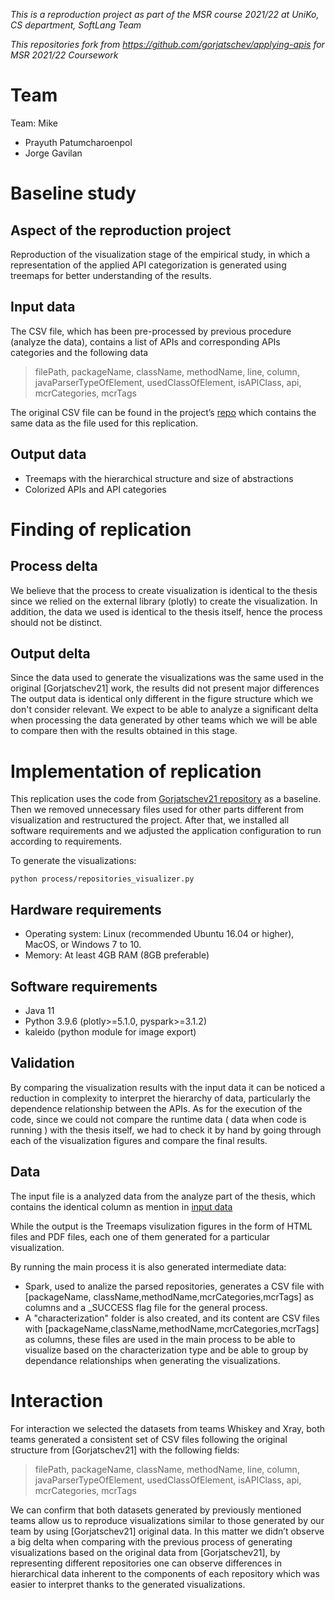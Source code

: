 *This is a reproduction project as part of the MSR course 2021/22 at UniKo, CS department, SoftLang Team*

*This repositories fork from https://github.com/gorjatschev/applying-apis for MSR 2021/22 Coursework*

# Team
Team: Mike
* Prayuth Patumcharoenpol
* Jorge Gavilan

# Baseline study

## Aspect of the reproduction project
Reproduction of the visualization stage of the empirical study,  in which a representation of the applied API categorization is generated using treemaps for better understanding of the results.

## Input data
The CSV file, which has been pre-processed by previous procedure (analyze the data), contains a list of APIs and corresponding APIs categories and the following data
 > filePath, packageName, className, methodName, line, column, javaParserTypeOfElement, usedClassOfElement, isAPIClass, api, mcrCategories, mcrTags
 
The original CSV file can be found in the project’s [repo](https://github.com/gorjatschev/applying-apis/tree/main/output) which contains the same data as the file used for this replication.



## Output data
* Treemaps with the hierarchical structure and size of abstractions
* Colorized APIs and API categories

# Finding of replication

## Process delta

We believe that the process to create visualization is identical to the thesis since we relied on the external library (plotly) to create the visualization. In addition, the data we used is identical to the thesis itself, hence the process should not be distinct.

## Output delta

Since the data used to generate the visualizations was the same used in the original [Gorjatschev21] work, the results did not present major differences
The output data is identical only different in the figure structure which we don't consider relevant.
We expect to be able to analyze a significant delta when processing the data generated by other teams which we will be able to compare then with the results obtained in this stage.


# Implementation of replication

This replication uses the code from [Gorjatschev21 repository](https://github.com/gorjatschev/applying-apis) as a baseline. Then we removed unnecessary files used for other parts different from visualization and restructured the project. After that, we installed all software requirements and we adjusted the application configuration to run according to requirements.

To generate the visualizations:
```
python process/repositories_visualizer.py
```

## Hardware requirements
* Operating system: Linux (recommended Ubuntu 16.04 or higher), MacOS, or Windows 7 to 10.
* Memory: At least 4GB RAM (8GB preferable)

## Software requirements
* Java 11 
* Python 3.9.6 (plotly>=5.1.0, pyspark>=3.1.2)
* kaleido (python module for image export)

## Validation
By comparing the visualization results with the input data it can be noticed a reduction in complexity to interpret the hierarchy of data, particularly the dependence relationship between the APIs.
As for the execution of the code, since we could not compare the runtime data ( data when code is running ) with the thesis itself, we had to check it by hand by going through each of the visualization figures and compare the final results.


## Data
The input file is a analyzed data from the analyze part of the thesis, which contains the identical column as mention in [input data](#input-data)

 
While the output is the Treemaps visulization figures in the form of HTML files and PDF files, each one of them generated for a particular visualization.

By running the main process it is also generated intermediate data:
* Spark, used to analize the parsed repositories, generates a CSV file with [packageName, className,methodName,mcrCategories,mcrTags] as columns and a _SUCCESS flag file for the general process.
* A "characterization" folder is also created, and its content are CSV files with [packageName,className,methodName,mcrCategories,mcrTags] as columns, these files are used in the main process to be able to visualize based on the characterization type and be able to group by dependance relationships when generating the visualizations.


# Interaction

For interaction we selected the datasets from teams Whiskey and Xray, both teams generated a consistent set of CSV files following the original structure from [Gorjatschev21] with the following fields:

 > filePath, packageName, className, methodName, line, column, javaParserTypeOfElement, usedClassOfElement, isAPIClass, api, mcrCategories, mcrTags


We can confirm that both datasets generated by previously mentioned teams allow us to reproduce visualizations similar to those generated by our team by using [Gorjatschev21] original data. In this matter we didn’t observe a big delta when comparing with the previous process of generating visualizations based on the original data from [Gorjatschev21], by representing different repositories one can observe differences in hierarchical data inherent to the components of each repository which was easier to interpret thanks to the generated visualizations.



